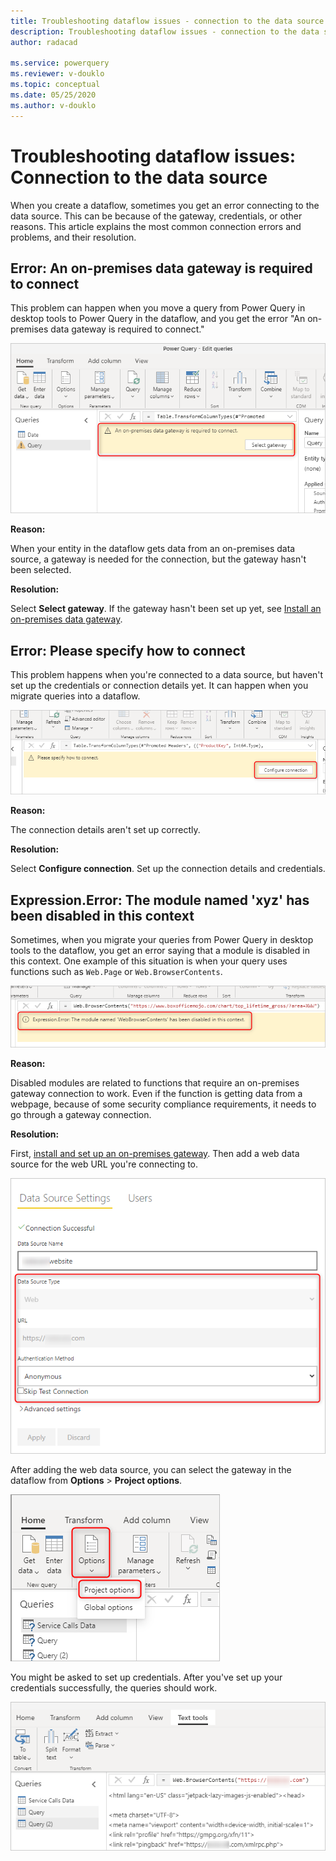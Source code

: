 ```yaml
---
title: Troubleshooting dataflow issues - connection to the data source
description: Troubleshooting dataflow issues - connection to the data source
author: radacad

ms.service: powerquery
ms.reviewer: v-douklo
ms.topic: conceptual
ms.date: 05/25/2020
ms.author: v-douklo
---
```


# Troubleshooting dataflow issues: Connection to the data source

When you create a dataflow, sometimes you get an error connecting to the data source. This can be because of the gateway, credentials, or other reasons. This article explains the most common connection errors and problems, and their resolution.

## Error: An on-premises data gateway is required to connect

This problem can happen when you move a query from Power Query in desktop tools to Power Query in the dataflow, and you get the error "An on-premises data gateway is required to connect."

![Gateway selection error](media/GatewaySelectError.png)

**Reason:**

When your entity in the dataflow gets data from an on-premises data source, a gateway is needed for the connection, but the gateway hasn't been selected.

**Resolution:**

Select **Select gateway**. If the gateway hasn't been set up yet, see [Install an on-premises data gateway](https://docs.microsoft.com/data-integration/gateway/service-gateway-install).

## Error: Please specify how to connect

This problem happens when you're connected to a data source, but haven't set up the credentials or connection details yet. It can happen when you migrate queries into a dataflow.

![Configure a connection](media/ConfigureConnection.png)

**Reason:**

The connection details aren't set up correctly.

**Resolution:**

Select **Configure connection**. Set up the connection details and credentials.

## Expression.Error: The module named 'xyz' has been disabled in this context

Sometimes, when you migrate your queries from Power Query in desktop tools to the dataflow, you get an error saying that a module is disabled in this context. One example of this situation is when your query uses functions such as `Web.Page` or `Web.BrowserContents`.

![Disabled module](media/DisabledModule.png)

**Reason:**

Disabled modules are related to functions that require an on-premises gateway connection to work.<!--I'm a bit confused by the use of "are related to." Would it be accurate to say "Modules are disabled when they include functions that won't work unless the query has an on-premises gateway connection"? --> Even if the function is getting data from a webpage, because of some security compliance requirements, it needs to go through a gateway connection.

**Resolution:**

First, [install and set up an on-premises gateway](https://docs.microsoft.com/data-integration/gateway/service-gateway-install). Then add a web data source for the web URL you're connecting to.

![Add a web data source](media/WebDataSourceInGateway.png)

After adding the web data source, you can select the gateway in the dataflow from **Options** > **Project options**.

![Project options in the dataflow](media/ProjectOptions.png)

You might be asked to set up credentials. After you've set up your credentials successfully, the queries should work.<!--Writing Style Guide says "don't use 'should' to indicate probability." Can we say "When you've set up the gateway and your credentials successfully, the modules will no longer be disabled."?-->

![Disabled functions now working](media/DisabledFunctionWorkingFine.png)
